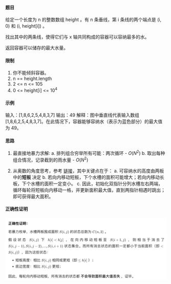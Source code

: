 #### 题目

给定一个长度为 n 的整数数组 height 。有 n 条垂线，第 i 条线的两个端点是 (i, 0) 和 (i, height[i]) 。

找出其中的两条线，使得它们与 x 轴共同构成的容器可以容纳最多的水。

返回容器可以储存的最大水量。

#### 限制
1. 你不能倾斜容器。
2. n == height.length
3. 2 <= n <= 105
4. 0 <= height[i] <= $10^4$

#### 示例
输入：[1,8,6,2,5,4,8,3,7]
输出：49 
解释：图中垂直线代表输入数组 [1,8,6,2,5,4,8,3,7]。在此情况下，容器能够容纳水（表示为蓝色部分）的最大值为 49。

#### 思路

1. 最直接地暴力求解:
a. 排列组合穷举所有可能：两次循环 - $O(N^2)$
b. 取出每种组合情况，记录截到的雨水量 - $O(N^2)$
   
2. 从奥数的角度思考，参考 [链接](https://leetcode.cn/problems/container-with-most-water/solution/container-with-most-water-shuang-zhi-zhen-fa-yi-do/)，其中关键点在于：
a. 可容纳水的高度由两板中的**短板** 决定
b. 若向内移动短板，下个水槽的面积可能增大；若向内移动长板，下个水槽的面积一定变小。
c. 因此，初始化双指针分列水槽左右两端，循环每轮将短板向内移动一格，并更新面积最大值，直到两指针相遇时跳出；即可获得最大面积。

#### 正确性证明
![fig1](./fig-1正确性证明.png)



